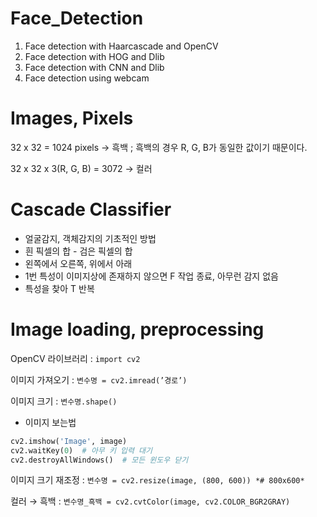 # Face_Detection

1. Face detection with Haarcascade and OpenCV
2. Face detection with HOG and Dlib
3. Face detection with CNN and Dlib
4. Face detection using webcam

# Images, Pixels

32 x 32 = 1024 pixels     → 흑백 ; 흑백의 경우 R, G, B가 동일한 값이기 때문이다.

32 x 32 x 3(R, G, B) = 3072    → 컬러

# Cascade Classifier

- 얼굴감지, 객체감지의 기초적인 방법
- 흰 픽셀의 합 - 검은 픽셀의 합
- 왼쪽에서 오른쪽, 위에서 아래
- 1번 특성이 이미지상에 존재하지 않으면 F 작업 종료, 아무런 감지 없음
- 특성을 찾아 T 반복

# **Image loading, preprocessing**

OpenCV 라이브러리 : `import cv2`

이미지 가져오기 : `변수명 = cv2.imread(’경로’)`

이미지 크기 : `변수명.shape()`

- 이미지 보는법

```python
cv2.imshow('Image', image)
cv2.waitKey(0)  # 아무 키 입력 대기
cv2.destroyAllWindows()  # 모든 윈도우 닫기
```

이미지 크기 재조정 : `변수명 = cv2.resize(image, (800, 600)) *# 800x600*`

컬러 → 흑백 : `변수명_흑백 = cv2.cvtColor(image, cv2.COLOR_BGR2GRAY)`
